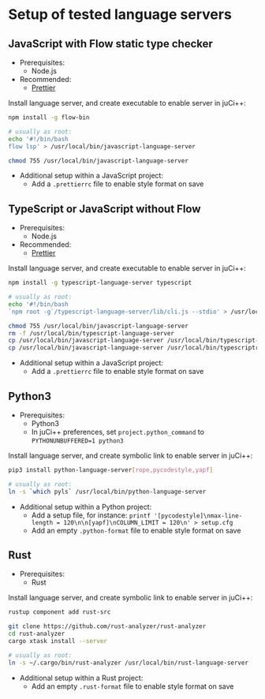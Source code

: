 # Setup of tested language servers

## JavaScript with Flow static type checker
* Prerequisites:
    * Node.js
* Recommended:
    * [Prettier](https://github.com/prettier/prettier)

Install language server, and create executable to enable server in juCi++:
```sh
npm install -g flow-bin

# usually as root:
echo '#!/bin/bash
flow lsp' > /usr/local/bin/javascript-language-server

chmod 755 /usr/local/bin/javascript-language-server
```

* Additional setup within a JavaScript project:
    * Add a `.prettierrc` file to enable style format on save

## TypeScript or JavaScript without Flow
* Prerequisites:
    * Node.js
* Recommended:
    * [Prettier](https://github.com/prettier/prettier)

Install language server, and create executable to enable server in juCi++:
```sh
npm install -g typescript-language-server typescript

# usually as root:
echo '#!/bin/bash
`npm root -g`/typescript-language-server/lib/cli.js --stdio' > /usr/local/bin/javascript-language-server

chmod 755 /usr/local/bin/javascript-language-server
rm -f /usr/local/bin/typescript-language-server
cp /usr/local/bin/javascript-language-server /usr/local/bin/typescript-language-server
cp /usr/local/bin/javascript-language-server /usr/local/bin/typescriptreact-language-server
```

* Additional setup within a JavaScript project:
    * Add a `.prettierrc` file to enable style format on save

## Python3
* Prerequisites:
    * Python3
    * In juCi++ preferences, set `project.python_command` to `PYTHONUNBUFFERED=1 python3`

Install language server, and create symbolic link to enable server in juCi++:
```sh
pip3 install python-language-server[rope,pycodestyle,yapf]

# usually as root:
ln -s `which pyls` /usr/local/bin/python-language-server
```

* Additional setup within a Python project:
    * Add a setup file, for instance: `printf '[pycodestyle]\nmax-line-length = 120\n\n[yapf]\nCOLUMN_LIMIT = 120\n' > setup.cfg`
    * Add an empty `.python-format` file to enable style format on save

## Rust
* Prerequisites:
    * Rust
      
Install language server, and create symbolic link to enable server in juCi++:
```sh
rustup component add rust-src

git clone https://github.com/rust-analyzer/rust-analyzer
cd rust-analyzer
cargo xtask install --server

# usually as root:
ln -s ~/.cargo/bin/rust-analyzer /usr/local/bin/rust-language-server
```

* Additional setup within a Rust project:
    * Add an empty `.rust-format` file to enable style format on save
